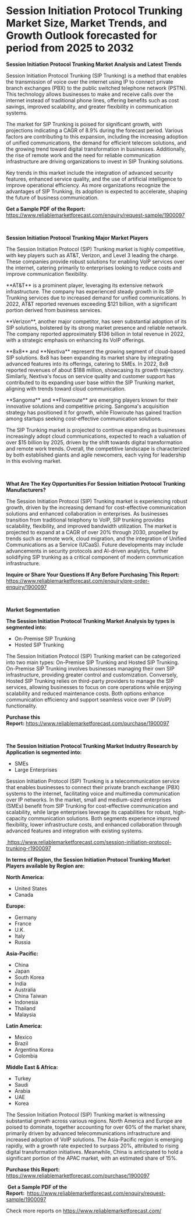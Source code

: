 <p><h1>Session Initiation Protocol Trunking Market Size, Market Trends, and Growth Outlook forecasted for period from 2025 to 2032</h1></p><p><strong>Session Initiation Protocol Trunking Market Analysis and Latest Trends</strong></p>
<p><p>Session Initiation Protocol Trunking (SIP Trunking) is a method that enables the transmission of voice over the internet using IP to connect private branch exchanges (PBX) to the public switched telephone network (PSTN). This technology allows businesses to make and receive calls over the internet instead of traditional phone lines, offering benefits such as cost savings, improved scalability, and greater flexibility in communication systems.</p><p>The market for SIP Trunking is poised for significant growth, with projections indicating a CAGR of 8.9% during the forecast period. Various factors are contributing to this expansion, including the increasing adoption of unified communications, the demand for efficient telecom solutions, and the growing trend toward digital transformation in businesses. Additionally, the rise of remote work and the need for reliable communication infrastructure are driving organizations to invest in SIP Trunking solutions. </p><p>Key trends in this market include the integration of advanced security features, enhanced service quality, and the use of artificial intelligence to improve operational efficiency. As more organizations recognize the advantages of SIP Trunking, its adoption is expected to accelerate, shaping the future of business communication.</p></p>
<p><strong>Get a Sample PDF of the Report:&nbsp;</strong> <a href="https://www.reliablemarketforecast.com/enquiry/request-sample/1900097?utm_campaign=2808&utm_medium=2&utm_source=Github&utm_content=ia&utm_term=08042025&utm_id=session-initiation-protocol-trunking">https://www.reliablemarketforecast.com/enquiry/request-sample/1900097</a></p>
<p>&nbsp;</p>
<p><strong>Session Initiation Protocol Trunking Major Market Players</strong></p>
<p><p>The Session Initiation Protocol (SIP) Trunking market is highly competitive, with key players such as AT&T, Verizon, and Level 3 leading the charge. These companies provide robust solutions for enabling VoIP services over the internet, catering primarily to enterprises looking to reduce costs and improve communication flexibility.</p><p>**AT&T** is a prominent player, leveraging its extensive network infrastructure. The company has experienced steady growth in its SIP Trunking services due to increased demand for unified communications. In 2022, AT&T reported revenues exceeding $121 billion, with a significant portion derived from business services.</p><p>**Verizon**, another major competitor, has seen substantial adoption of its SIP solutions, bolstered by its strong market presence and reliable network. The company reported approximately $136 billion in total revenue in 2022, with a strategic emphasis on enhancing its VoIP offerings.</p><p>**8x8** and **Nextiva** represent the growing segment of cloud-based SIP solutions. 8x8 has been expanding its market share by integrating advanced features into its offerings, catering to SMEs. In 2022, 8x8 reported revenues of about $188 million, showcasing its growth trajectory. Similarly, Nextiva's focus on service quality and customer support has contributed to its expanding user base within the SIP Trunking market, aligning with trends toward cloud communication.</p><p>**Sangoma** and **Flowroute** are emerging players known for their innovative solutions and competitive pricing. Sangoma's acquisition strategy has positioned it for growth, while Flowroute has gained traction among startups seeking cost-effective communication solutions.</p><p>The SIP Trunking market is projected to continue expanding as businesses increasingly adopt cloud communications, expected to reach a valuation of over $15 billion by 2025, driven by the shift towards digital transformation and remote work trends. Overall, the competitive landscape is characterized by both established giants and agile newcomers, each vying for leadership in this evolving market.</p></p>
<p>&nbsp;</p>
<p><strong>What Are The Key Opportunities For Session Initiation Protocol Trunking Manufacturers?</strong></p>
<p><p>The Session Initiation Protocol (SIP) Trunking market is experiencing robust growth, driven by the increasing demand for cost-effective communication solutions and enhanced collaboration in enterprises. As businesses transition from traditional telephony to VoIP, SIP trunking provides scalability, flexibility, and improved bandwidth utilization. The market is projected to expand at a CAGR of over 20% through 2030, propelled by trends such as remote work, cloud migration, and the integration of Unified Communications as a Service (UCaaS). Future developments may include advancements in security protocols and AI-driven analytics, further solidifying SIP trunking as a critical component of modern communication infrastructure.</p></p>
<p><strong>Inquire or Share Your Questions If Any Before Purchasing This Report:</strong> <a href="https://www.reliablemarketforecast.com/enquiry/pre-order-enquiry/1900097?utm_campaign=2808&utm_medium=2&utm_source=Github&utm_content=ia&utm_term=08042025&utm_id=session-initiation-protocol-trunking">https://www.reliablemarketforecast.com/enquiry/pre-order-enquiry/1900097</a></p>
<p>&nbsp;</p>
<p><strong>Market Segmentation</strong></p>
<p><strong>The Session Initiation Protocol Trunking Market Analysis by types is segmented into:</strong></p>
<p><ul><li>On-Premise SIP Trunking</li><li>Hosted SIP Trunking</li></ul></p>
<p><p>The Session Initiation Protocol (SIP) Trunking market can be categorized into two main types: On-Premise SIP Trunking and Hosted SIP Trunking. On-Premise SIP Trunking involves businesses managing their own SIP infrastructure, providing greater control and customization. Conversely, Hosted SIP Trunking relies on third-party providers to manage the SIP services, allowing businesses to focus on core operations while enjoying scalability and reduced maintenance costs. Both options enhance communication efficiency and support seamless voice over IP (VoIP) functionality.</p></p>
<p><strong>Purchase this Report:&nbsp;</strong><a href="https://www.reliablemarketforecast.com/purchase/1900097?utm_campaign=2808&utm_medium=2&utm_source=Github&utm_content=ia&utm_term=08042025&utm_id=session-initiation-protocol-trunking">https://www.reliablemarketforecast.com/purchase/1900097</a></p>
<p>&nbsp;</p>
<p><strong>The Session Initiation Protocol Trunking Market Industry Research by Application is segmented into:</strong></p>
<p><ul><li>SMEs</li><li>Large Enterprises</li></ul></p>
<p><p>Session Initiation Protocol (SIP) Trunking is a telecommunication service that enables businesses to connect their private branch exchange (PBX) systems to the internet, facilitating voice and multimedia communication over IP networks. In the market, small and medium-sized enterprises (SMEs) benefit from SIP Trunking for cost-effective communication and scalability, while large enterprises leverage its capabilities for robust, high-capacity communication solutions. Both segments experience improved flexibility, lower infrastructure costs, and enhanced collaboration through advanced features and integration with existing systems.</p></p>
<p><a href="https://www.reliablemarketforecast.com/session-initiation-protocol-trunking-r1900097?utm_campaign=2808&utm_medium=2&utm_source=Github&utm_content=ia&utm_term=08042025&utm_id=session-initiation-protocol-trunking">&nbsp;https://www.reliablemarketforecast.com/session-initiation-protocol-trunking-r1900097</a></p>
<p><strong>In terms of Region, the Session Initiation Protocol Trunking Market Players available by Region are:</strong></p>
<p>
    <p> <strong> North America: </strong>
        <ul>
            <li>United States</li>
            <li>Canada</li>
        </ul>
        </p> 
    <p> <strong> Europe: </strong>
        <ul>
            <li>Germany</li>
            <li>France</li>
            <li>U.K.</li>
            <li>Italy</li>
            <li>Russia</li>
        </ul>
        </p> 
    <p> <strong> Asia-Pacific: </strong>
        <ul>
            <li>China</li>
            <li>Japan</li>
            <li>South Korea</li>
            <li>India</li>
            <li>Australia</li>
            <li>China Taiwan</li>
            <li>Indonesia</li>
            <li>Thailand</li>
            <li>Malaysia</li>
        </ul>
        </p> 
    <p> <strong> Latin America: </strong>
        <ul>
            <li>Mexico</li>
            <li>Brazil</li>
            <li>Argentina Korea</li>
            <li>Colombia</li>
        </ul>
        </p> 
    <p> <strong> Middle East & Africa: </strong>
        <ul>
            <li>Turkey</li>
            <li>Saudi</li>
            <li>Arabia</li>
            <li>UAE</li>
            <li>Korea</li>
        </ul>
    </p>
    </p>
<p><p>The Session Initiation Protocol (SIP) Trunking market is witnessing substantial growth across various regions. North America and Europe are poised to dominate, together accounting for over 60% of the market share, primarily driven by advanced telecommunications infrastructure and increased adoption of VoIP solutions. The Asia-Pacific region is emerging rapidly, with a growth rate expected to surpass 20%, attributed to rising digital transformation initiatives. Meanwhile, China is anticipated to hold a significant portion of the APAC market, with an estimated share of 15%.</p></p>
<p><strong>Purchase this Report: </strong><a href="https://www.reliablemarketforecast.com/purchase/1900097?utm_campaign=2808&utm_medium=2&utm_source=Github&utm_content=ia&utm_term=08042025&utm_id=session-initiation-protocol-trunking">https://www.reliablemarketforecast.com/purchase/1900097</a></p>
<p>&nbsp;<strong>Get a Sample PDF of the Report:&nbsp;&nbsp;</strong><a href="https://www.reliablemarketforecast.com/enquiry/request-sample/1900097?utm_campaign=2808&utm_medium=2&utm_source=Github&utm_content=ia&utm_term=08042025&utm_id=session-initiation-protocol-trunking">https://www.reliablemarketforecast.com/enquiry/request-sample/1900097</a></p>
<p><strong></strong></p>
<p>Check more reports on <a href="https://www.reliablemarketforecast.com/?utm_campaign=2808&utm_medium=2&utm_source=Github&utm_content=ia&utm_term=08042025&utm_id=session-initiation-protocol-trunking">https://www.reliablemarketforecast.com/</a></p>